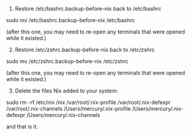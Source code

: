 1. Restore /etc/bashrc.backup-before-nix back to /etc/bashrc

  sudo mv /etc/bashrc.backup-before-nix /etc/bashrc

(after this one, you may need to re-open any terminals that were
opened while it existed.)

2. Restore /etc/zshrc.backup-before-nix back to /etc/zshrc

  sudo mv /etc/zshrc.backup-before-nix /etc/zshrc

(after this one, you may need to re-open any terminals that were
opened while it existed.)

3. Delete the files Nix added to your system:

  sudo rm -rf /etc/nix /nix /var/root/.nix-profile /var/root/.nix-defexpr /var/root/.nix-channels /Users/mercury/.nix-profile /Users/mercury/.nix-defexpr /Users/mercury/.nix-channels

and that is it.
